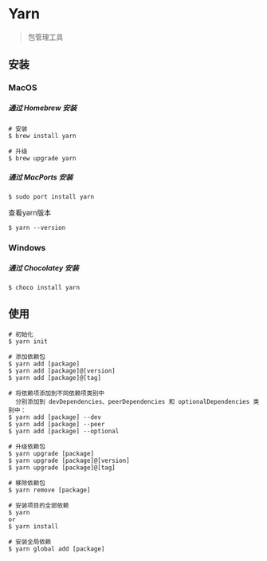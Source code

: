 # Yarn

> 包管理工具

## 安装

### MacOS

##### 通过 Homebrew 安装

```shell
# 安装
$ brew install yarn

# 升级
$ brew upgrade yarn
```

##### 通过 MacPorts 安装

```shell
$ sudo port install yarn
```

查看yarn版本

```shell
$ yarn --version
```

### Windows

##### 通过 Chocolatey 安装

```shell
$ choco install yarn
```



## 使用

```shell
# 初始化
$ yarn init

# 添加依赖包
$ yarn add [package]
$ yarn add [package]@[version]
$ yarn add [package]@[tag]

# 将依赖项添加到不同依赖项类别中
  分别添加到 devDependencies、peerDependencies 和 optionalDependencies 类别中：
$ yarn add [package] --dev
$ yarn add [package] --peer
$ yarn add [package] --optional

# 升级依赖包
$ yarn upgrade [package]
$ yarn upgrade [package]@[version]
$ yarn upgrade [package]@[tag]

# 移除依赖包
$ yarn remove [package]

# 安装项目的全部依赖
$ yarn
or
$ yarn install

# 安装全局依赖
$ yarn global add [package]
```

